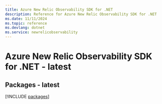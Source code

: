 ```yaml
---
title: Azure New Relic Observability SDK for .NET
description: Reference for Azure New Relic Observability SDK for .NET
ms.date: 11/11/2024
ms.topic: reference
ms.devlang: dotnet
ms.service: newrelicobservability
---
```

# Azure New Relic Observability SDK for .NET - latest
## Packages - latest
[!INCLUDE [packages](new-relic-observability-index.md)]